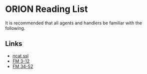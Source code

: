 # ORION Reading List

It is recommended that all agents and handlers be familiar with the following.

## Links

- [ncat ssl](https://nmap.org/ncat/guide/ncat-ssl.html)
- [FM 3-12](https://fas.org/irp/doddir/army/fm3-12.pdf)
- [FM 34-52](https://www.loc.gov/rr/frd/Military_Law/pdf/intel_interrrogation_sept-1992.pdf)
